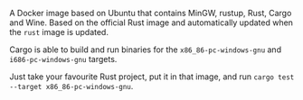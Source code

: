 A Docker image based on Ubuntu that contains MinGW, rustup, Rust, Cargo and Wine.
Based on the official Rust image and automatically updated when the `rust` image is updated.

Cargo is able to build and run binaries for the `x86_86-pc-windows-gnu` and `i686-pc-windows-gnu`
targets.

Just take your favourite Rust project, put it in that image,
and run `cargo test --target x86_86-pc-windows-gnu`.
